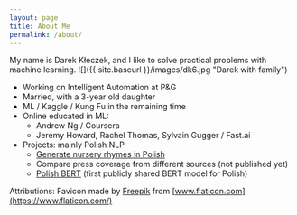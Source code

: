 ```yaml
---
layout: page
title: About Me
permalink: /about/
---
```

My name is Darek Kłeczek, and I like to solve practical problems with machine learning. 
![]({{ site.baseurl }}/images/dk6.jpg "Darek with family")

* Working on Intelligent Automation at P&G
* Married, with a 3-year old daughter
* ML / Kaggle / Kung Fu in the remaining time
* Online educated in ML:
    * Andrew Ng / Coursera
    * Jeremy Howard, Rachel Thomas, Sylvain Gugger / Fast.ai
* Projects: mainly Polish NLP
    * [Generate nursery rhymes in Polish](http://poetor.herokuapp.com/)
    * Compare press coverage from different sources (not published yet)
    * [Polish BERT](https://github.com/kldarek/polbert) (first publicly shared BERT model for Polish)


Attributions:
Favicon made by [Freepik](https://www.flaticon.com/authors/freepik) from [www.flaticon.com](https://www.flaticon.com/)